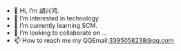 - 👋 Hi, I’m 胡兴鸿.
- 👀 I’m interested in technology.
- 🌱 I’m currently learning SCM.
- 💞️ I’m looking to collaborate on ...
- 📫 How to reach me my QQEmail:3395058238@qq.com

<!---
xueying1214/xueying1214 is a ✨ special ✨ repository because its `README.md` (this file) appears on your GitHub profile.
You can click the Preview link to take a look at your changes.
--->
